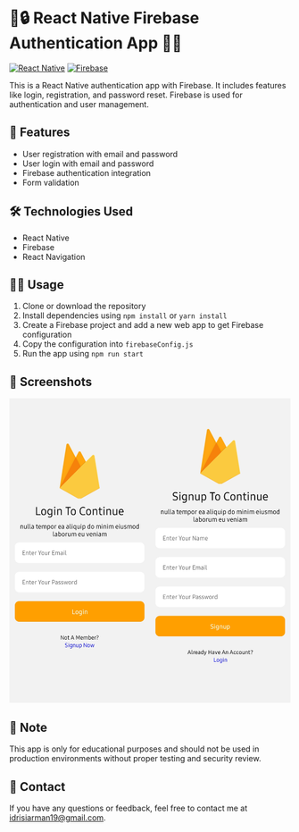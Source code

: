 # 📱🔒 React Native Firebase Authentication App 🔑🔥

[![React Native](https://img.shields.io/badge/React%20Native-v0.71.7-blue.svg)](https://reactnative.dev/)
[![Firebase](https://img.shields.io/badge/Firebase-v9.21.0-orange.svg)](https://firebase.google.com/)

This is a React Native authentication app with Firebase. It includes features like login, registration, and password reset. Firebase is used for authentication and user management.

## 🚀 Features

- User registration with email and password
- User login with email and password
- Firebase authentication integration
- Form validation

## 🛠️ Technologies Used

- React Native
- Firebase
- React Navigation

## 👨‍💻 Usage

1. Clone or download the repository
2. Install dependencies using `npm install` or `yarn install`
3. Create a Firebase project and add a new web app to get Firebase configuration
4. Copy the configuration into `firebaseConfig.js `
5. Run the app using `npm run start`

## 🚀 Screenshots

<img src="./screenshots/Screenshot_20230507_180318_Expo Go.jpg" width="50%"><img src="./screenshots/Screenshot_20230507_180326_Expo Go.jpg" width="50%">

## 📝 Note

This app is only for educational purposes and should not be used in production environments without proper testing and security review.

## 📧 Contact

If you have any questions or feedback, feel free to contact me at idrisiarman19@gmail.com.
